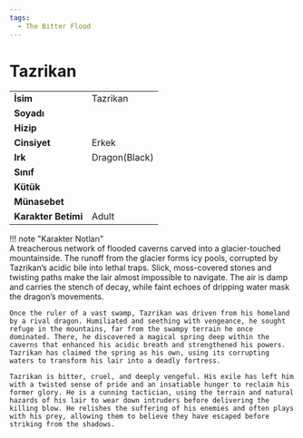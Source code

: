 ```yaml
---
tags:
  - The Bitter Flood
---  
```

# Tazrikan   
  
  
  
|  |  |  
|---|---|  
| **İsim** | Tazrikan |  
| **Soyadı** |  |  
| **Hizip** |  |  
| **Cinsiyet** | Erkek |  
| **Irk** | Dragon(Black) |  
| **Sınıf** |  |  
| **Kütük** |  |  
| **Münasebet** |  |  
| **Karakter Betimi** | Adult |  
  
  
!!! note "Karakter Notları"  
	A treacherous network of flooded caverns carved into a glacier-touched mountainside. The runoff from the glacier forms icy pools, corrupted by Tazrikan’s acidic bile into lethal traps. Slick, moss-covered stones and twisting paths make the lair almost impossible to navigate. The air is damp and carries the stench of decay, while faint echoes of dripping water mask the dragon’s movements.  
	  
	Once the ruler of a vast swamp, Tazrikan was driven from his homeland by a rival dragon. Humiliated and seething with vengeance, he sought refuge in the mountains, far from the swampy terrain he once dominated. There, he discovered a magical spring deep within the caverns that enhanced his acidic breath and strengthened his powers. Tazrikan has claimed the spring as his own, using its corrupting waters to transform his lair into a deadly fortress.  
	  
	Tazrikan is bitter, cruel, and deeply vengeful. His exile has left him with a twisted sense of pride and an insatiable hunger to reclaim his former glory. He is a cunning tactician, using the terrain and natural hazards of his lair to wear down intruders before delivering the killing blow. He relishes the suffering of his enemies and often plays with his prey, allowing them to believe they have escaped before striking from the shadows.   
